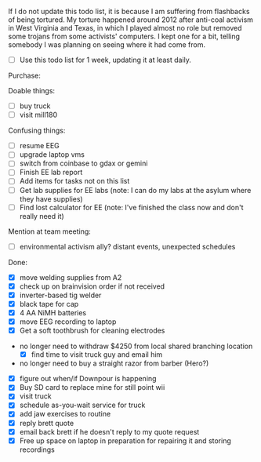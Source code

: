 If I do not update this todo list, it is because I am suffering from flashbacks of being tortured.  My torture happened around 2012 after anti-coal activism in West Virginia and Texas, in which I played almost no role but removed some trojans from some activists' computers.  I kept one for a bit, telling somebody I was planning on seeing where it had come from.
- [ ] Use this todo list for 1 week, updating it at least daily.

Purchase:

Doable things:
- [ ] buy truck
- [ ] visit mill180

Confusing things:
- [ ] resume EEG
- [ ] upgrade laptop vms
- [ ] switch from coinbase to gdax or gemini
- [ ] Finish EE lab report
- [ ] Add items for tasks not on this list
- [ ] Get lab supplies for EE labs (note: I can do my labs at the asylum where they have supplies)
- [ ] Find lost calculator for EE (note: I've finished the class now and don't really need it)

Mention at team meeting:
- [ ] environmental activism ally?  distant events, unexpected schedules

Done:
- [X] move welding supplies from A2
- [X] check up on brainvision order if not received
- [X] inverter-based tig welder
- [X] black tape for cap
- [X] 4 AA NiMH batteries
- [X] move EEG recording to laptop
- [x] Get a soft toothbrush for cleaning electrodes
- no longer need to withdraw $4250 from local shared branching location
   - [x] find time to visit truck guy and email him
- no longer need to buy a straight razor from barber (Hero?)
- [x] figure out when/if Downpour is happening
- [x] Buy SD card to replace mine for still point wii
- [x] visit truck
- [x] schedule as-you-wait service for truck
- [x] add jaw exercises to routine
- [x] reply brett quote
- [x] email back brett if he doesn't reply to my quote request
- [x] Free up space on laptop in preparation for repairing it and storing recordings
